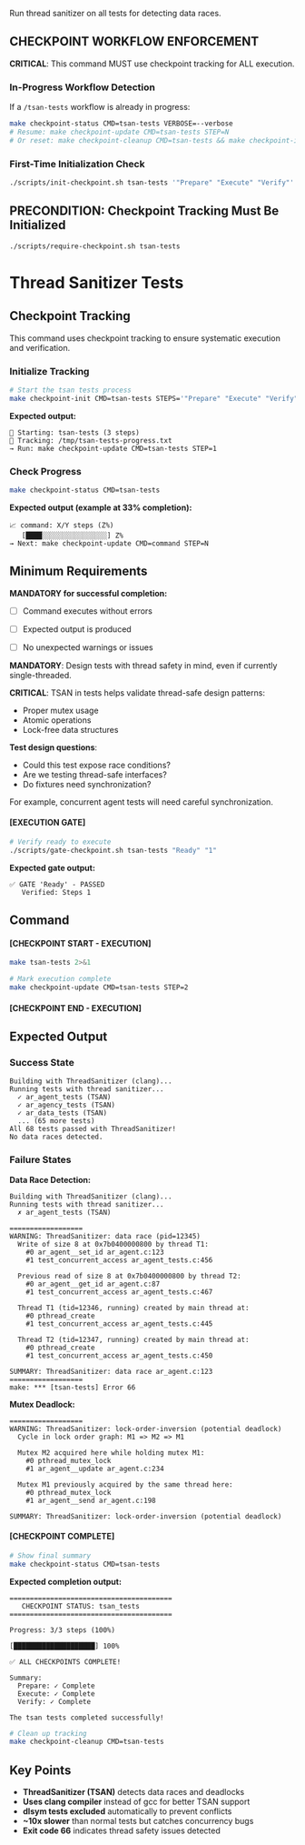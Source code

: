 Run thread sanitizer on all tests for detecting data races.

## CHECKPOINT WORKFLOW ENFORCEMENT

**CRITICAL**: This command MUST use checkpoint tracking for ALL execution.

### In-Progress Workflow Detection

If a `/tsan-tests` workflow is already in progress:

```bash
make checkpoint-status CMD=tsan-tests VERBOSE=--verbose
# Resume: make checkpoint-update CMD=tsan-tests STEP=N
# Or reset: make checkpoint-cleanup CMD=tsan-tests && make checkpoint-init CMD=tsan-tests STEPS='"Prepare" "Execute" "Verify"'
```

### First-Time Initialization Check

```bash
./scripts/init-checkpoint.sh tsan-tests '"Prepare" "Execute" "Verify"'
```

## PRECONDITION: Checkpoint Tracking Must Be Initialized

```bash
./scripts/require-checkpoint.sh tsan-tests
```

# Thread Sanitizer Tests
## Checkpoint Tracking

This command uses checkpoint tracking to ensure systematic execution and verification.

### Initialize Tracking
```bash
# Start the tsan tests process
make checkpoint-init CMD=tsan-tests STEPS='"Prepare" "Execute" "Verify"'
```

**Expected output:**
```
📍 Starting: tsan-tests (3 steps)
📁 Tracking: /tmp/tsan-tests-progress.txt
→ Run: make checkpoint-update CMD=tsan-tests STEP=1
```

### Check Progress
```bash
make checkpoint-status CMD=tsan-tests
```

**Expected output (example at 33% completion):**
```
📈 command: X/Y steps (Z%)
   [████░░░░░░░░░░░░░░░░] Z%
→ Next: make checkpoint-update CMD=command STEP=N
```

## Minimum Requirements

**MANDATORY for successful completion:**
- [ ] Command executes without errors
- [ ] Expected output is produced
- [ ] No unexpected warnings or issues




**MANDATORY**: Design tests with thread safety in mind, even if currently single-threaded.

**CRITICAL**: TSAN in tests helps validate thread-safe design patterns:
- Proper mutex usage
- Atomic operations
- Lock-free data structures

**Test design questions**:
- Could this test expose race conditions?
- Are we testing thread-safe interfaces?
- Do fixtures need synchronization?

For example, concurrent agent tests will need careful synchronization.

#### [EXECUTION GATE]
```bash
# Verify ready to execute
./scripts/gate-checkpoint.sh tsan-tests "Ready" "1"
```

**Expected gate output:**
```
✅ GATE 'Ready' - PASSED
   Verified: Steps 1
```

## Command

#### [CHECKPOINT START - EXECUTION]

```bash
make tsan-tests 2>&1

# Mark execution complete
make checkpoint-update CMD=tsan-tests STEP=2
```


#### [CHECKPOINT END - EXECUTION]
## Expected Output

### Success State
```
Building with ThreadSanitizer (clang)...
Running tests with thread sanitizer...
  ✓ ar_agent_tests (TSAN)
  ✓ ar_agency_tests (TSAN)
  ✓ ar_data_tests (TSAN)
  ... (65 more tests)
All 68 tests passed with ThreadSanitizer!
No data races detected.
```

### Failure States

**Data Race Detection:**
```
Building with ThreadSanitizer (clang)...
Running tests with thread sanitizer...
  ✗ ar_agent_tests (TSAN)

==================
WARNING: ThreadSanitizer: data race (pid=12345)
  Write of size 8 at 0x7b0400000800 by thread T1:
    #0 ar_agent__set_id ar_agent.c:123
    #1 test_concurrent_access ar_agent_tests.c:456

  Previous read of size 8 at 0x7b0400000800 by thread T2:
    #0 ar_agent__get_id ar_agent.c:87
    #1 test_concurrent_access ar_agent_tests.c:467

  Thread T1 (tid=12346, running) created by main thread at:
    #0 pthread_create
    #1 test_concurrent_access ar_agent_tests.c:445

  Thread T2 (tid=12347, running) created by main thread at:
    #0 pthread_create
    #1 test_concurrent_access ar_agent_tests.c:450

SUMMARY: ThreadSanitizer: data race ar_agent.c:123
==================
make: *** [tsan-tests] Error 66
```

**Mutex Deadlock:**
```
==================
WARNING: ThreadSanitizer: lock-order-inversion (potential deadlock)
  Cycle in lock order graph: M1 => M2 => M1

  Mutex M2 acquired here while holding mutex M1:
    #0 pthread_mutex_lock
    #1 ar_agent__update ar_agent.c:234

  Mutex M1 previously acquired by the same thread here:
    #0 pthread_mutex_lock
    #1 ar_agent__send ar_agent.c:198

SUMMARY: ThreadSanitizer: lock-order-inversion (potential deadlock)
```


#### [CHECKPOINT COMPLETE]
```bash
# Show final summary
make checkpoint-status CMD=tsan-tests
```

**Expected completion output:**
```
========================================
   CHECKPOINT STATUS: tsan_tests
========================================

Progress: 3/3 steps (100%)

[████████████████████] 100%

✅ ALL CHECKPOINTS COMPLETE!

Summary:
  Prepare: ✓ Complete
  Execute: ✓ Complete  
  Verify: ✓ Complete

The tsan tests completed successfully!
```

```bash
# Clean up tracking
make checkpoint-cleanup CMD=tsan-tests
```

## Key Points

- **ThreadSanitizer (TSAN)** detects data races and deadlocks
- **Uses clang compiler** instead of gcc for better TSAN support
- **dlsym tests excluded** automatically to prevent conflicts
- **~10x slower** than normal tests but catches concurrency bugs
- **Exit code 66** indicates thread safety issues detected